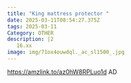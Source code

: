 ```yaml
---
title: "King mattress protector "
date: 2025-03-11T08:54:27.375Z
tags: 2025-03-11
Category: OTHER
description: |2
   16.xx
image: img/71ox4ouwdql._ac_sl1500_.jpg
---
```

https://amzlink.to/az0hW8RPLuo1d
AD